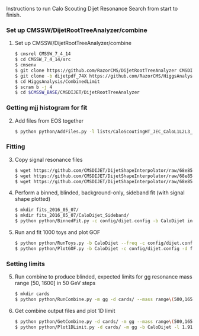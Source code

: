 
Instructions to run Calo Scouting Dijet Resonance Search from start to finish.

### Set up CMSSW/DijetRootTreeAnalyzer/combine
1. Set up CMSSW/DijetRootTreeAnalyzer/combine
    ```sh
    $ cmsrel CMSSW_7_4_14
    $ cd CMSSW_7_4_14/src
    $ cmsenv
    $ git clone https://github.com/RazorCMS/DijetRootTreeAnalyzer CMSDIJET/DijetRootTreeAnalyzer
    $ git clone -b dijetpdf_74X https://github.com/RazorCMS/HiggsAnalysis-CombinedLimit HiggsAnalysis/CombinedLimit
    $ cd HiggsAnalysis/CombinedLimit
    $ scram b -j 4
    $ cd $CMSSW_BASE/CMSDIJET/DijetRootTreeAnalyzer
    ```
### Getting mjj histogram for fit
2. Add files from EOS together
    ```sh
    $ python python/AddFiles.py -l lists/CaloScoutingHT_JEC_CaloL1L2L3_PFL2L3Residual_20160503_171912_reduced_skim.txt -o inputs/data_CaloScoutingHT_Run2015D_CaloDijet.root
    ```
### Fitting
3. Copy signal resonance files
    ```sh
    $ wget https://github.com/CMSDIJET/DijetShapeInterpolator/raw/68e8514f4da8849b99b7dfcf1a7834fa55aeefa6/ResonanceShapes_gg_13TeV_Scouting_Spring15.root -P inputs/
    $ wget https://github.com/CMSDIJET/DijetShapeInterpolator/raw/68e8514f4da8849b99b7dfcf1a7834fa55aeefa6/ResonanceShapes_qg_13TeV_Scouting_Spring15.root -P inputs/
    $ wget https://github.com/CMSDIJET/DijetShapeInterpolator/raw/68e8514f4da8849b99b7dfcf1a7834fa55aeefa6/ResonanceShapes_qq_13TeV_Scouting_Spring15.root -P inputs/
    ```
1. Perform a binned, blinded, background-only, sideband fit (with signal shape plotted)
    ```sh
    $ mkdir fits_2016_05_07/
    $ mkdir fits_2016_05_07/CaloDijet_Sideband/
    $ python python/BinnedFit.py -c config/dijet.config -b CaloDijet inputs/data_CaloScoutingHT_Run2015D_CaloDijet.root --lumi 1918 --fit-region Low,High --plot-region Low,High -d fits_2016_05_07/CaloDijet_Sideband/ -s inputs/ResonanceShapes_gg_13TeV_Scouting_Spring15.root -m gg --mass 750 --xsec 15
    ```
1. Run and fit 1000 toys and plot GOF
    ```sh
    $ python python/RunToys.py -b CaloDijet --freq -c config/dijet.config --lumi 1918 --fit-region Low,High  -d fits_2016_05_07/CaloDijet_Sideband/ -i fits_2016_05_07/CaloDijet_Sideband/DijetFitResults_CaloDijet.root  -t 1000 -s 0
    $ python python/PlotGOF.py -b CaloDijet -c config/dijet.config -d fits_2016_05_07/CaloDijet_Sideband/ -t fits_2016_05_07/CaloDijet_Sideband/toys_Freq_s0_CaloDijet.root -l 1918 --data
    ```
### Setting limits
5. Run combine to produce blinded, expected limits for gg resonance mass range [50, 1600] in 50 GeV steps
    ```sh
    $ mkdir cards
    $ python python/RunCombine.py -m gg -d cards/ --mass range\(500,1650,50\) -c config/dijet.config -i fits_2016_05_07/CaloDijet_Sideband/DijetFitResults_CaloDijet.root -b CaloDijet --rMax 20 --xsec 10 -l 1.918 --blind
    ```
1. Get combine output files and plot 1D limit
    ```sh
    $ python python/GetCombine.py -d cards/ -m gg --mass range\(500,1650,50\) -b CaloDijet --xsec 10 -l 1.918
    $ python python/Plot1DLimit.py -d cards/ -m gg -b CaloDijet -l 1.918
    ```




